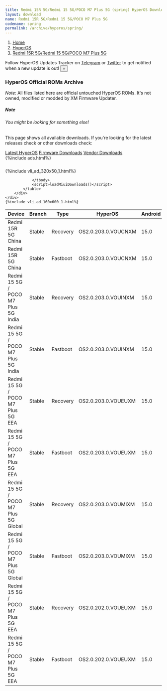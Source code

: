 ```yaml
---
title: Redmi 15R 5G/Redmi 15 5G/POCO M7 Plus 5G (spring) HyperOS Downloads
layout: download
name: Redmi 15R 5G/Redmi 15 5G/POCO M7 Plus 5G
codename: spring
permalink: /archive/hyperos/spring/
---
```

<nav aria-label="breadcrumb">
    <ol class="breadcrumb">
        <li class="breadcrumb-item"><a href="/">Home</a></li>
        <li class="breadcrumb-item"><a href="/hyperos/">HyperOS</a></li>
        <li class="breadcrumb-item active" aria-current="page"><a href="/hyperos/spring/">Redmi 15R 5G/Redmi 15 5G/POCO M7 Plus 5G</a></li>
    </ol>
</nav>
<div class="alert alert-primary alert-dismissible fade show" role="alert">
    Follow HyperOS Updates Tracker on <a href="https://t.me/MIUIUpdatesTracker" class="alert-link">Telegram</a>
     or <a href="https://twitter.com/MiFwUpdater" class="alert-link">Twitter</a> to get notified when a new update is out!
    <button type="button" class="close" data-dismiss="alert" aria-label="Close">
        <span aria-hidden="true">&times;</span>
    </button>
</div>

### HyperOS Official ROMs Archive
*Note*: All files listed here are official untouched HyperOS ROMs. It's not owned, modified or modded by XM Firmware Updater.
<div class="card">
  <div class="card-body">
    <h5 class="card-title">Note</h5>
    <h6 class="card-subtitle mb-2 text-muted">You might be looking for something else!</h6>
    <p class="card-text">This page shows all available downloads.
     If you're looking for the latest releases check or other downloads check:</p>
    <a href="/hyperos/spring/" class="card-link">Latest HyperOS</a>
    <a href="/firmware/spring/" class="card-link">Firmware Downloads</a>
    <a href="/vendor/spring/" class="card-link">Vendor Downloads</a>
  </div>
</div>
{%include ads.html%}
<div class="row justify-content-center">
    <div class="col-10">
        <div class="table-responsive-md" style="margin-top: 25px;">
            {%include vli_ad_320x50_1.html%}
            <table id="miui" class="display dt-responsive nowrap compact table table-striped table-hover table-sm">
                <thead class="thead-dark">
                    <tr>
                        <th data-ref="device">Device</th>
                        <th data-ref="branch">Branch</th>
                        <th data-ref="type">Type</th>
                        <th data-ref="miui">HyperOS</th>
                        <th data-ref="android">Android</th>
                        <th data-ref="size">Size</th>
                        <th data-ref="size">Date</th>
                        <th data-ref="link">Link</th>
                    </tr>
                </thead>
                <tbody>
                <tr><td>Redmi 15R 5G China</td><td>Stable</td><td>Recovery</td><td>OS2.0.203.0.VOUCNXM</td><td>15.0</td><td>5.4 GB</td><td>2025-08-29</td><td><a href="/hyperos/spring/stable/OS2.0.203.0.VOUCNXM/">Download</a></td></tr>
<tr><td>Redmi 15R 5G China</td><td>Stable</td><td>Fastboot</td><td>OS2.0.203.0.VOUCNXM</td><td>15.0</td><td>7.4 GB</td><td>2025-08-28</td><td><a href="/hyperos/spring/stable/OS2.0.203.0.VOUCNXM/">Download</a></td></tr>
<tr><td>Redmi 15 5G / POCO M7 Plus 5G India</td><td>Stable</td><td>Recovery</td><td>OS2.0.203.0.VOUINXM</td><td>15.0</td><td>4.4 GB</td><td>2025-08-27</td><td><a href="/hyperos/spring/stable/OS2.0.203.0.VOUINXM/">Download</a></td></tr>
<tr><td>Redmi 15 5G / POCO M7 Plus 5G India</td><td>Stable</td><td>Fastboot</td><td>OS2.0.203.0.VOUINXM</td><td>15.0</td><td>6.4 GB</td><td>2025-08-07</td><td><a href="/hyperos/spring/stable/OS2.0.203.0.VOUINXM/">Download</a></td></tr>
<tr><td>Redmi 15 5G / POCO M7 Plus 5G EEA</td><td>Stable</td><td>Recovery</td><td>OS2.0.203.0.VOUEUXM</td><td>15.0</td><td>4.7 GB</td><td>2025-08-22</td><td><a href="/hyperos/spring/stable/OS2.0.203.0.VOUEUXM/">Download</a></td></tr>
<tr><td>Redmi 15 5G / POCO M7 Plus 5G EEA</td><td>Stable</td><td>Fastboot</td><td>OS2.0.203.0.VOUEUXM</td><td>15.0</td><td>7.4 GB</td><td>2025-08-19</td><td><a href="/hyperos/spring/stable/OS2.0.203.0.VOUEUXM/">Download</a></td></tr>
<tr><td>Redmi 15 5G / POCO M7 Plus 5G Global</td><td>Stable</td><td>Recovery</td><td>OS2.0.203.0.VOUMIXM</td><td>15.0</td><td>4.7 GB</td><td>2025-08-08</td><td><a href="/hyperos/spring/stable/OS2.0.203.0.VOUMIXM/">Download</a></td></tr>
<tr><td>Redmi 15 5G / POCO M7 Plus 5G Global</td><td>Stable</td><td>Fastboot</td><td>OS2.0.203.0.VOUMIXM</td><td>15.0</td><td>7.6 GB</td><td>2025-07-30</td><td><a href="/hyperos/spring/stable/OS2.0.203.0.VOUMIXM/">Download</a></td></tr>
<tr><td>Redmi 15 5G / POCO M7 Plus 5G EEA</td><td>Stable</td><td>Recovery</td><td>OS2.0.202.0.VOUEUXM</td><td>15.0</td><td>4.7 GB</td><td>2025-08-08</td><td><a href="/hyperos/spring/stable/OS2.0.202.0.VOUEUXM/">Download</a></td></tr>
<tr><td>Redmi 15 5G / POCO M7 Plus 5G EEA</td><td>Stable</td><td>Fastboot</td><td>OS2.0.202.0.VOUEUXM</td><td>15.0</td><td>7.4 GB</td><td>2025-08-01</td><td><a href="/hyperos/spring/stable/OS2.0.202.0.VOUEUXM/">Download</a></td></tr>

                </tbody>
                <script>loadMiuiDownloads()</script>
            </table>
        </div>
    </div>
    {%include vli_ad_160x600_1.html%}
</div>
